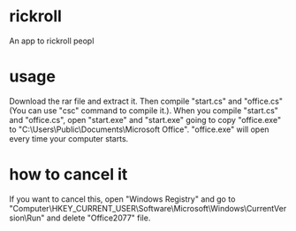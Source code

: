 # rickroll
An app to rickroll peopl

# usage
Download the rar file and extract it.
Then compile "start.cs" and "office.cs" (You can use "csc" command to compile it.). 
When you compile "start.cs" and "office.cs", open "start.exe" and "start.exe" going to copy "office.exe" to "C:\Users\Public\Documents\Microsoft Office". 
"office.exe" will open every time your computer starts.

# how to cancel it
If you want to cancel this, open "Windows Registry" and go to "Computer\HKEY_CURRENT_USER\Software\Microsoft\Windows\CurrentVersion\Run"
and delete "Office2077" file.
